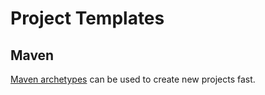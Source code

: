 # Project Templates

## Maven

[Maven archetypes][archetypes] can be used to create new projects fast.

[archetypes]: ../maven/archetypes.md
